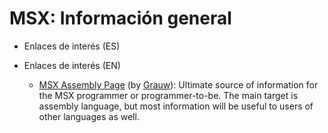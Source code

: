 # MSX: Información general

* Enlaces de interés (ES)

* Enlaces de interés (EN)
    * [MSX Assembly Page](http://map.grauw.nl/) (by [Grauw](http://map.grauw.nl/main/about/grauw.php)): Ultimate source of information for the MSX programmer or programmer-to-be. The main target is assembly language, but most information will be useful to users of other languages as well.